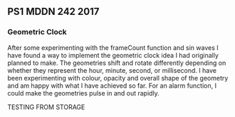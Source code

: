 ## PS1 MDDN 242 2017

### Geometric Clock

After some experimenting with the frameCount function and sin waves I have found a way to implement the geometric clock idea I had originally planned to make. The geometries shift and rotate differently depending on whether they represent the hour, minute, second, or millisecond. I have been experimenting with colour, opacity and overall shape of the geometry and am happy with what I have achieved so far. For an alarm function, I could make the geometries pulse in and out rapidly.



TESTING FROM STORAGE